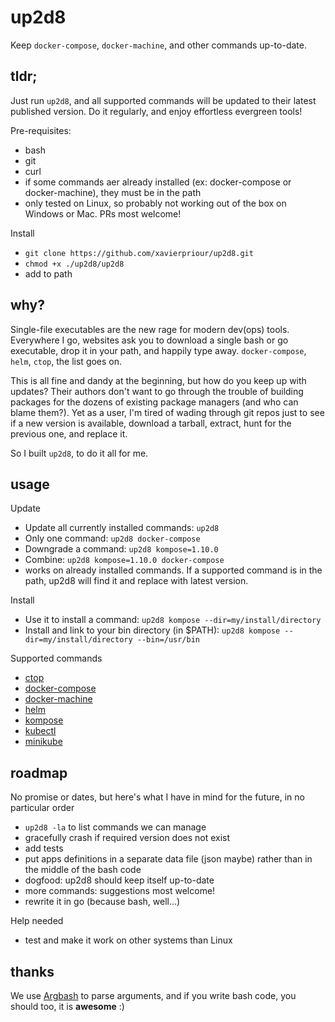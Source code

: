 # up2d8

Keep `docker-compose`, `docker-machine`, and other commands up-to-date.

## tldr;

Just run `up2d8`, and all supported commands will be updated to their latest published version.
Do it regularly, and enjoy effortless evergreen tools!

Pre-requisites:

- bash
- git
- curl 
- if some commands aer already installed (ex: docker-compose or docker-machine),
they must be in the path
- only tested on Linux, so probably not working out of the box on Windows or Mac.
PRs most welcome!

Install

- `git clone https://github.com/xavierpriour/up2d8.git`
- `chmod +x ./up2d8/up2d8`
- add to path

## why?

Single-file executables are the new rage for modern dev(ops) tools.
Everywhere I go, websites ask you to download a single bash or go executable, drop it in your path,
and happily type away. `docker-compose`, `helm`, `ctop`, the list goes on. 

This is all fine and dandy at the beginning, but how do you keep up with updates?
Their authors don't want to go through the trouble of building packages for the dozens of existing package managers
(and who can blame them?).
Yet as a user, I'm tired of wading through git repos just to see if a new version is available,
download a tarball, extract, hunt for the previous one, and replace it.

So I built `up2d8`, to do it all for me.

## usage

Update

- Update all currently installed commands: `up2d8`
- Only one command: `up2d8 docker-compose`
- Downgrade a command: `up2d8 kompose=1.10.0`
- Combine: `up2d8 kompose=1.10.0 docker-compose`
- works on already installed commands.
If a supported command is in the path, up2d8 will find it and replace with latest version.

Install

- Use it to install a command: `up2d8 kompose --dir=my/install/directory`
- Install and link to your bin directory (in $PATH):  `up2d8 kompose --dir=my/install/directory --bin=/usr/bin` 

Supported commands

- [ctop](https://ctop.sh/)
- [docker-compose](https://docs.docker.com/compose/)
- [docker-machine](https://docs.docker.com/machine/)
- [helm](https://helm.sh/)
- [kompose](http://kompose.io/)
- [kubectl](https://kubernetes.io/docs/reference/kubectl/overview/)
- [minikube](https://github.com/kubernetes/minikube)

## roadmap

No promise or dates, but here's what I have in mind for the future,
in no particular order

- `up2d8 -la` to list commands we can manage
- gracefully crash if required version does not exist
- add tests
- put apps definitions in a separate data file (json maybe) rather than in the middle of the bash code
- dogfood: up2d8 should keep itself up-to-date
- more commands: suggestions most welcome!
- rewrite it in go (because bash, well...)

Help needed

- test and make it work on other systems than Linux


## thanks

We use [Argbash](https://argbash.io/) to parse arguments,
and if you write bash code, you should too, it is **awesome** :) 
